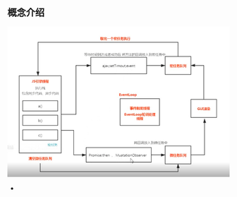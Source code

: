 ## 概念介绍
![](./xc.png)
- <script>脚本一执行就进入js引擎线程（宏任务）
- 编译
- 解释
- 执行
## 渲染进程（浏览器内核）
>进程是系统进行资源分配和调度的一个独立单位 一个进程内包含多个线程
- GUI 渲染线程(页面渲染 css)
- js引擎线程(执行js脚本) 
- js中事件(onclick), 定时器(setTimeout)，ajax 会单独开一个线程
- 事件触发线程(EventLoop轮询处理) **去宏任务队列里面查找 看是否有到时间的**
> - js主线程(引擎线程)是单线程的
> - GUI 渲染线程 与 js引擎线程是互斥的 js执行的时候不会页面渲染  页面渲染的时候不会执行js脚本
> - js引擎线程执行完(同步，异步代码)之后被立即执行的叫微任务，同步异步代码执行完后去清空微任务
## 数据类型
- 基本数据类型（值类型number, string, blooen, null, undefind）
   - Synml() 唯一值
   - number(1, 0.2, NaN，infi无线)  typeof NaN -> "number"
      - NaN === NaN 和谁都不相等 isNaN() 判断 其他数据不能正常转化为number时 出现NaN Number('12px') -> NaN
   - null 的作用使变量指向空指针 释放堆内存
- 引用数据类型
   1. object: {} 普通对象 [] new Array /^$/ 正则对象 new Date() Math 实例对象... (一些类的实例 -> 实例对象 - 数组对象，日期对象... )
      - 数据类型typeof为小写"object", 构造函数为大写Object
      - 对象的属性名 可以为基本数据类型的各个值，属性名为引用类型值默认回转化成字符串处理 
      - {x:10}.toString() => "[object object]"   Object.prototype.toString()  原型链 数据类型转化
      - [].toString() => ""   Array.prototype.toString()
      - 数组是特殊的对象 有length 属性名为递增的代表位置的数字
      - dir(Array) Mdn
   2. function 特殊对象（附属），更多性质还是函数，有很多（js底层）的概念
   3. Symbol 唯一值
## v8引擎渲染机制
> 依次进入队列执行
- [过程](https://segmentfault.com/a/1190000011858383)
- 堆(heap)栈(stack)内存
   - 栈：1执行环境，2存储基本类型
   - 堆：存储引用类型么
- 定义
   - 堆heap则是动态分配的内存，大小不定也不会自动释放（引用数据类型: 数组 对象）
   - 栈stack为自动分配的内存空间，它由系统自动释放；（原始数据类型）
- 关系
   - 引用数据类型存放在堆里，=：传址
   - 基本数据类型存放在栈里，=：直接传值
   - ![](./dz.png)
- 代码解析过程 
   > 词法解析 => AST语法树 => js引擎 => 执行栈 => 全局对象(变量提升) => 运行
   - 编译器（）
      1. 词法解析
      2. AST抽象语法树
      3. 构建出浏览器能够执行的代码
   - 引擎（v8 / webkit内核）浏览器识别代码
      - ECStack(`执行环境栈`) / 栈内存 作用：(也是环境，也是存储基本数据类型) 执行代码
      - EC 执行环境(`执行上下文`) 某个域下的代码执行都有自己的上下文
         - 全局 EC(G) global 全局
         - 函数 EC(...) 私有的
         - 进栈执行-(压缩到栈里进行)-进栈 有的没有用的执行完-出栈 有的还有用的回压缩到栈底-`闭包`(等待下次调用)
            - GO(全局对象)
               - 变量赋值三步 
                  1. 创建变量(lrh,左侧词法解析) - 声明
                  2. 创建值：基本值直接在栈中创建和存储
                  3. 赋值 让变量和值关联起来 - `定义defined`
            - 堆栈内存
               - 栈：
      1. 变量提升
      2. 作用域 / 闭包
      3. 变量对象
      4. 堆栈内存
      5. /VO/AO/

## 编译
- 编译型语言
> 比如先把中文稿 翻译一份英文稿 给外国人 然后演讲 => 编译后直接运行
- 解释型语言
> 演讲中，同声翻译，演讲一句，翻译一句 =>  
- js 为预编译 先提升所有定义变量var 为undifine 和 function

## 词法分析
- 编译顺序
- 执行顺序
- 作用域
- 运行机制
函数的作用域在定义的时候就决定了，和在哪里执行没有关系，这就是词法作用域

## 执行上下文
- 全局对象
- 局部变量
- 深入理解 各种运行环境 上下文界定
- javaScript在浏览器中运行的过程分为两个阶段预解析阶段 执行阶段, 所谓javascript预解析正是创建函数的执行环境(又称“执行上下文”)，只有搞定了javascript的执行环境我们才能搞清楚一段代码在执行过后为什么产生这样的结果。
## 作用域 与 作用域链
- 函数定义的时候就产生作用域 ， 执行的时候产生执行上下文
- 与执行上下文的不同
## this指代
- 指的是 调用函数的那个对象[更多](https://www.jianshu.com/p/f2cdbd345211) `需是哪个对象调用 指代的是这个对象`，`若返回的是函数，this指代window`
```js
var o = {
    text: 'hello',
    arr: ['join', 'agoh'],
    fn: function () {
       return function aa() {
          console.log(this, 'sdfsdfsdfsd') // window
       }
    }
}
o.fn()()
```
- this指针 - 当前类的实例 - 向上查找
- 比如当通过某个对象来调用函数时，该对象就是此次调用的上下文，也就是改函数的 this 的值
```js
var o = {
    text: 'hello',
    arr: ['join', 'agoh'],
    fn: function () {
       console.log(this) // o 调用fn this指代o对象
       let that = this
        this.arr.forEach(function (item) { // 或将此函数改为箭头函数 原因：箭头函数本身没有this, 会指向上级作用域this
            console.log(this.text, '标志') // 获取不到this 改为that 变量接受 原因：变量会向上级作用域查找
            console.log(that.text, '标志')
        })
            // 相当于 return undefind
        // let abb = {
        //     a: 1,
        //     b: 2,
        //     cc: function bb() {
        //         console.log(this, 'sdfsdfsdfsd')
        //         return 1
        //     }
        // }
        // return abb
    }
}
var pp = o.fn()
console.log(pp) // undefind
```
## 闭包
- 产生：执行环境栈中有未被执行（未销毁）的任务（代码）
- 应用：
   - 定时器
   - 柯里化 封装检查数据类型
- 俗语：其实就是一种约定（这样写就叫做闭包，可实现一些功能）
- 理解（定义.概念）：
   - 珠峰描述：当前这个函数(-1)可以不在当前作用域下(11)调用(除开window下)
      - 函数返回函数 如果都执行完了 就不叫闭包
      ```js
      function checkType(type) {
         // 11
         return function-1(value) { // 'Sting' 被保存到了这里 函数没有执行就不会销毁   闭包
            return Object.prototype.toString.call(value) === `[object ${type}]`
         }
      }
      checkType()()
      ```
   - js高程中描述：闭包是指有权访问另一个函数作用域中的变量的函数。
   - 权威指南中描述：从技术的角度讲，所有的JavaScript函数都是闭包：它们都是对象，它们都关联到作用域链
   - 你不知道的JavaScript中描述：**当函数可以记住并访问所在的词法作用域时，就产生了闭包，即使函数是在当前词法作用域之外执行**
   ```js
      function fn1() {
         var name = 'iceman';
         function fn2() {
            console.log(name);
         }
         fn2();
      }
      fn1();
      上面的代码已经产生闭包了。fn2访问到了fn1的变量，满足了条件“有权访问另一个函数作用域中的变量的函数”，fn2本身是个函数，所以满足了条件“所有的JavaScript函数都是闭包”。
      这的确是闭包，但是这种方式定义的闭包不太好观察。
      ========================================
      function fn1() {
         var name = 'iceman';
         function fn2() {
            console.log(name);
         }
         return fn2;
      }
      var fn3 = fn1();
      fn3();
      1.fn2的词法作用域能访问fn1的作用域
      2.将fn2当做一个值返回
      3.fn1执行后，将fn2的引用赋值给fn3
      4.执行fn3，输出了变量name
      我们知道通过引用的关系，fn3就是fn2函数本身。执行fn3能正常输出name，这不就是fn2能记住并访问它所在的词法作用域，而且fn2函数的运行还是在当前词法作用域之外了。
      ========================================
      function waitSomeTime(msg, time) {
         setTimeout(function () {
            console.log(msg)
         }, time);
      }
      waitSomeTime('hello', 1000);
      定时器中有一个匿名函数，该匿名函数就有涵盖waitSomeTime函数作用域的闭包，因此当1秒之后，该匿名函数能输出msg。
      ========================================
      for (var i = 1; i <= 10; i++) {
         setTimeout(function () {
            console.log(i);
         }, 1000);
      }
      for循环中使用定时器延迟打印的问题
      我们对其的预期是输出1~10，但却输出10次11。这是因为setTimeout中的匿名函数执行的时候，for循环都已经结束了，for循环结束的条件是i大于10，所以当然是输出10次11咯。
      究其原因：i是声明在全局作用中的，定时器中的匿名函数也是执行在全局作用域中，那当然是每次都输出11了
      原因知道了，解决起来就简单了，我们可以让i在每次迭代的时候，都产生一个私有的作用域，在这个私有的作用域中保存当前i的值
      for (var i = 1; i <= 10; i++) {
         (function () {
            var j = i;
            setTimeout(function () {
                  console.log(j);
            }, 1000);
         })();
      }
      或者
      将每次迭代的i作为实参传递给自执行函数，自执行函数中用变量去接收：
      for (var i = 1; i <= 10; i++) {
         (function (j) {
            setTimeout(function () {
                  console.log(j);
            }, 1000);
         })(i);
      }
   ```
- [解释](https://www.jianshu.com/p/85add291c8a5)
- 应用：典型是定义模块，我们将操作函数暴露给外部，而细节隐藏在模块内部
   ```js
      function module() {
         var arr = [];
         function add(val) {
            if (typeof val == 'number') {
                  arr.push(val);
            }
         }
         function get(index) {
            if (index < arr.length) {
                  return arr[index]
            } else {
            return null;
            }
         }
         return {
            add: add,
            get: get
         }
      }
      var mod1 = module();
      mod1.add(1);
      mod1.add(2);
      mod1.add('xxx');
      console.log(mod1.get(2));
   ```
## 原型链
- 名词：原型对象，实例对象（就是new 构造函数的接受变量），函数对象（函数对象我们可以简单的理解为函数，因为在js中函数本身就属于一个对象），constructor, prototype, proto, __proto__, 原型继承 
- 原型对象我们可以简单的理解为原型对象是实例对象和函数对象的父对象，俗称：爸爸，并且通过实例对象和函数对象都能找到原型对象；[更多](https://www.cnblogs.com/dengyao-blogs/p/11481326.html)
- 实例对象和函数对象的关系
```js
function People(name){
   this.name=name;
   console.log(this.name);
}
var student = new People("张三");
People是构造函数，student是实例对象，二者之间的关系体现在constructor属性中；
student.constructor === People; //true
student instanceof People  //true
```
- new关键字做了什么？
构造函数和普通函数在JS中没有什么太大的区别，所以我们可以想到那么直接使用函数的话，this的指向肯定是浏览器全局对象window，那么我们new一下之后，this的指向将会改变为新的实例对象，并且还会将这个新的实例对象返回回来；
所以我们可以总结new做了什么：
1. 新建了一个空的函数对象；
2. 改变this的指向，将this的指向改为接收新函数对象的实例对象
3. 返回这个新的实例对象
4. 一 new 构造函数就会执行 与 class constructor 中的语句一样 可
```js
function Per() {
   id.innerText = '改变节点'
   id.appendChild = frame // 塞回文档碎片
}
``` 
- 总结
1. `实例对象.__proto__指针` 等于 `构造函数的prototype` 等于 `原型对象` 
2. 对象(普通对象，实例对象，原型对象，普通函数，构造函数)就具有__proto__指针
3. 只有`原型对象`, `实例对象`, `普通对象`具有`constructor`指向它的构造函数
4. 只有`构造函数`, `普通函数`具有`prototype`指向它的原型对象
5. 示例
   - prototype: '原型对象'
   ```js
      [].__proto__ = Array.prototype = { // 原型对象
         isArray: f,
         constructor: '构造函数Array',
         concat,splice,push,freeze, toString等数组方法,
         __proto__: '原型对象Object'
      }
   ```
   - Array.__proto__
   ```js
      Array.__proto__ = {
         constructor: f Function'构造函数Function'
         arguments, apply, bind, call, toString等方法
         __proto__: { // 'Object的原型对象'
            hasOwnProperty: ,
            toString: ,
            valueOf: ,
            constructor: { // Object的构造函数
               assign: f,
               create: f,
               defineProperty: f,
               freeze: f, // 冻结对象
               keys: f, 等对象方法
            }
         }
      }
   ```
## 函数
- 箭头函数与普通函数的区别
```js
var o = {
    tex: 'hello',
    arr: ['join', 'agoh'],
    fn: function () {
        return function aa() {
            console.log(this, 'sdfsdfsdfsd') // window
        }
    }
}
o.fn()()
```
- 变量的查找会依据作用域链由内向外查找直到全局对象window
```js
var o = {
    tex: 'hello',
    arr: ['join', 'agoh'],
    fn: function () {
        return function aa() {
            console.log(art, 'sdfsdfsdfsd') // 2
        }
    }
}
var art = 2
o.fn()()
```
- this 谁调用就指代谁，箭头函数本身没有this 向上级作用域查找
```js
var o = {
    tex: 'hello',
    arr: ['join', 'agoh'],
    fn: function () {
        // console.log(this, 'sdfsdfsdfsd')
        let that = this // o 调用fn 所以this 指代o
        return function aa() { // that 接受或者这儿改为箭头函数
            console.log(that, 'sdfsdfsdfsd') 
        }
    }
}
o.fn()()
```
## EventLoop 事件循环机制
   - 概念：js引擎为主线程
   - 应用
   - 宏任务: `setTimeout, ajax`
   - 微任务: `Promise`
      - new MutationObserver() // nextTick 原理 多次调用nextTick 都保存在一个数组，队列里面 循环全部执行 Promise then里面 
   - 先执行同步代码，再执行promise then中的微任务， 再执行 宏任务
   - ![](./hwrw.png)
   ```js
      console.log('script start');
      setTimeout(function() {
      console.log('setTimeout');
      }, 0);

      Promise.resolve().then(function() {
      console.log('promise1');
      }).then(function() {
      console.log('promise2');
      });

      console.log('script end');
      // script start, script end, promise1, promise2, setTimeout
   ```
   ```js
      console.log('script start');
      setTimeout(function() {
      console.log('timeout1');
      }, 10);

      new Promise(resolve => {
         console.log('promise1');
         resolve();
         setTimeout(() => console.log('timeout2'), 10);
      }).then(function() {
         console.log('then1')
      })
      console.log('script end');
      // script start, promise1, script end, then1, timeout1, timeout2
   ```
## 垃圾回收机制
![](./ljhs.jpg)
- for 的运行机制
   - for循环还有一个特别之处，就是设置循环变量的那部分是一个父作用域，而循环体内部是一个单独的子作用域
   ```js
   for (let i = 0; i < 3; i++) {
   let i = 'abc';
   console.log(i);
   }
   // abc
   // abc
   // abc
   ```
   > 上面代码正确运行，输出了 3 次abc。这表明函数内部的变量i与循环变量i不在同一个作用域，有各自单独的作用域。
## 规范
- AMD
   - 用于浏览器
   - 运行时
- Commonjs(模块)规范
> NodeJs 基于Commonjs规范
   - 用于服务器
   - module.exports 导出
   - require 导入
   - 运行时加载
   ```js
   let { stat, exists, readFile } = require('fs');

   // 等同于
   let _fs = require('fs');
   let stat = _fs.stat;
   let exists = _fs.exists;
   let readfile = _fs.readfile;
   ```
- Es6(模块) 规范
   - 用于浏览器
   - export 
   - import
   - 编译时加载(静态加载)
   ```js
   import { stat, exists, readFile } from 'fs';
   ```
   > 上面代码的实质是从fs模块加载 3 个方法，其他方法不加载。这种加载称为“编译时加载”或者静态加载，即 ES6 可以在编译时就完成模块加载，效率要比 CommonJS 模块的加载方式高。当然，这也导致了没法引用 ES6 模块本身，因为它不是对象
## Es6 新
### 易忘
   - 暂时性死区
      - 总之，在代码块内，使用let命令声明变量之前，该变量都是不可用的。这在语法上，称为“暂时性死区”（temporal dead zone，简称 TDZ）
      - ES6 明确规定，如果区块中存在let和const命令，这个区块对这些命令声明的变量，从一开始就形成了封闭作用域。凡是在声明之前就使用这些变量，就会报错。
      ```js
         var tmp = 123;
         if (true) {
            tmp = 'abc'; // ReferenceError  即使是在全局声明了tem 但这儿在 let 之前使用 也会报错 明确规定 暂时性死区
            let tmp;
         }
      ```
   - let var 在for中的区别
   - 剩余运算符 `...`
      - 函数新增
   - 扩展运算符 `...`
      - 对象新增
   - 箭头函数与变量解构结合使用`vuex中 ({commit})`
   ```js
      let person = { // 预期
         first: '',
         last: ''
      }
      const full = ({ first, last }) => first + ' ' + last;

      // 等同于
      function full(person) {
         return person.first + ' ' + person.last;
      }
   ```
   - export var a = 1 与 export default {}
   ```js
      export var a = 1
      export function b() {}
      var a = 1
      function b() {}
      export {
         a,
         b
      }
      import {a} from ''
      // a -> 1
      // ===============
      export default var a = 1
      或
      var a = 1
      function b() {}
      export default {
         a,
         b
      }
      import obj from ''
      // obj.a -> 1
   ```
   > export 可以写多个 export default 只能写一个
### promise
> 基于高阶函数，发布订阅模式
- 问题？？
   - 如果先.catch 会进入then吗
1. then中回调push
2. new Error() 进入reject
3. 如果then成功或失败的结果中，返回的还是一个promise,会等待这个promise的执行结果，并将结果传递到下一个then的参数中
4. 第一个then(成功方法, 失败方法)，走下一个then的失败有两种情况
   - 返回一个失败的promise
   - 抛出异常
   ```js
      read('./name.text', 'utf8').then((data) => {
         // return read('./name1.text这儿没有这个文件', 'utf8') 失败结果 -> 地点2
         // throw new Error('123') -> 地点2
         // (这儿不写  相当于 return undefined) 进入下一个then的成功 -> 地点1
         // return 111 普通值 -> 地点1
      }, (err) => {
         // (这儿不写  相当于 return undefined) 进入下一个then的成功 -> 地点1
         // throw err -> 地点2
          return new Promise(() => {}) 不成功也不失败 就不会进入下一个then 中断了
      }).then((data) => {
         // 地点1
      }, (err) => {
         // 地点2
      })
   ```
5. 走完失败 终止promise
6. 链式调用
   - let p = new Promise() Promise的实例p的状态一旦确定了就不会改变
   - 为什么返回的不是this(同一个实例), 因为如果失败了 它的状态就不会改变 这个this就一直都是失败的
   - 每次调用promise都需要返回一个新的promise实例(状态) 保证状态不影响
- 高阶函数
   - 一个函数的参数为函数， 返回值为函数
   - 核心逻辑提取出来， 可扩展其他功能
   ```js
   // 装饰模式（在什么之前后，又做点什么，叫装饰） AOP 切片
   Function.prototype.before = function(cb) {
      console.log(this)
      // 剩余运算符
      return (...args) => { // 箭头函数中没有this this会向上一层查找, 箭头函数中没有arguments
         cb();
         this(...args) // 展开运算符
         //this.apply(null, args)
      }
   }
   function makeCoffee(name) {
      console.log('核心功能 创建一倍咖啡'+ name)
   }
   let newFunc = makeCoffee.before(function() {
      console.log('加糖')
   })
   newFunc('参数1', '参数2')
   ```
- 柯里化
   - 把核心功能，提出一个更细小的函数
   - 不停的细化函数，每次调用返回一个函数 ！！！
   - 校验类型
   - 普通函数每次都需要传递参数，可以用高阶函数来绑定参数
   ```js
   // 把String 保存到isString方法里
   function checkType(type) {
      return function(value) { // 'Sting' 被保存到了这里 函数没有执行就不会销毁   闭包
         return Object.prototype.toString.call(value) === `[object ${type}]`
      }
   }
   let isString = checkType('Sting')
   console.log(isString('hello')) 
   ```
- callback
   - 解决异步并发的问题靠的就是计数器 - 有全局变量
- 发布订阅模式
   - evebtBus  先存起来 依次触发
   - 可以解耦合
   - 两者无关系
- 观察者模式
   - 需把观察者挂载到被观察者上
> 发布订阅与观察者模式的区别：
> - 观察者基于发布订阅
> - 观察者两者有关系
- promise
   - 返回的是一个promise实例 能一直链式调用then
   - new一个Promise中的executor是立即执行的`立即执行11`
   - 一旦成功就不会失败 反之亦然
   ```js
      new Promse(() => {
         throw new Error('错误') // 如果内部出错了 就会变成失败态
         console.log(11)
         resove('成功') // 前面状态改变了 这儿就不会执行
      })
      console.log(22)
      // 11 22
   ```
## 跨域
- 为什么会跨域
- 解决跨域的原理是什么
- 浏览器同源策略
- 九种方式
   - 浏览器非安全模式打开，去除访问限制Lax
## TypeScript语法
### 类型注解
### 接口
### 类
- class 继承
- 解释器 @Component
- 修饰符
   - private
- 断言 !
- 泛型
- 接口